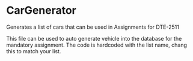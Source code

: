 # CarGenerator
Generates a list of cars that can be used in Assignments for DTE-2511

This file can be used to auto generate vehicle into the database for the mandatory assignment.
The code is hardcoded with the list name, chang this to match your list.
